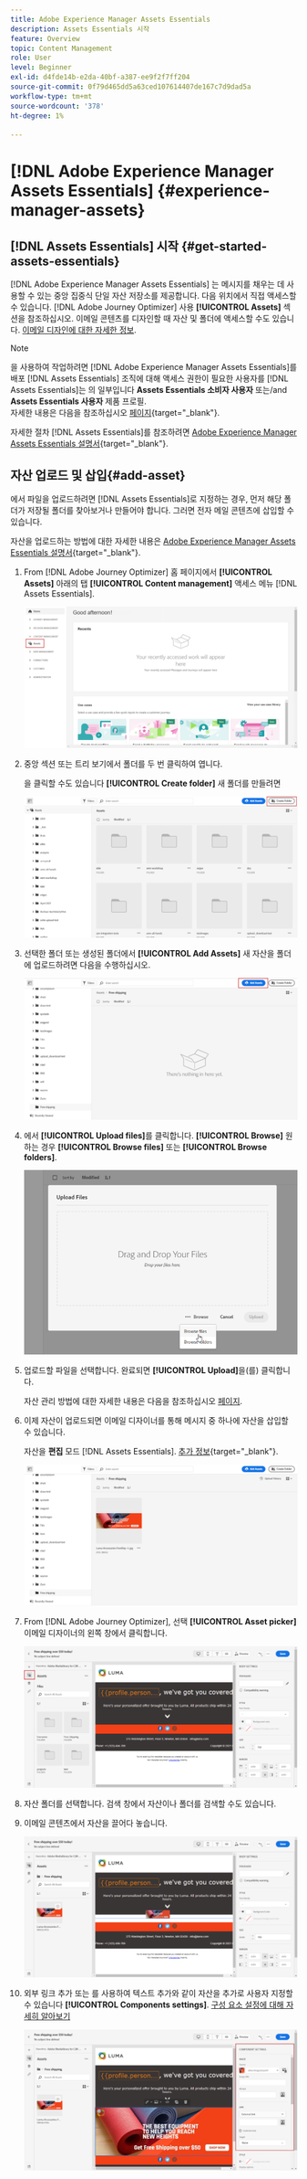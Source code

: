 ```yaml
---
title: Adobe Experience Manager Assets Essentials
description: Assets Essentials 시작
feature: Overview
topic: Content Management
role: User
level: Beginner
exl-id: d4fde14b-e2da-40bf-a387-ee9f2f7ff204
source-git-commit: 0f79d465dd5a63ced107614407de167c7d9dad5a
workflow-type: tm+mt
source-wordcount: '378'
ht-degree: 1%

---
```


#  [!DNL Adobe Experience Manager Assets Essentials] {#experience-manager-assets}

## [!DNL Assets Essentials] 시작 {#get-started-assets-essentials}


[!DNL Adobe Experience Manager Assets Essentials] 는 메시지를 채우는 데 사용할 수 있는 중앙 집중식 단일 자산 저장소를 제공합니다. 다음 위치에서 직접 액세스할 수 있습니다. [!DNL Adobe Journey Optimizer] 사용 **[!UICONTROL Assets]** 섹션을 참조하십시오. 이메일 콘텐츠를 디자인할 때 자산 및 폴더에 액세스할 수도 있습니다. [이메일 디자인에 대한 자세한 정보](design-emails.md).

>[!NOTE]
>
> 을 사용하여 작업하려면 [!DNL Adobe Experience Manager Assets Essentials]를 배포 [!DNL Assets Essentials] 조직에 대해 액세스 권한이 필요한 사용자를 [!DNL Assets Essentials]는 의 일부입니다 **Assets Essentials 소비자 사용자** 또는/and **Assets Essentials 사용자** 제품 프로필. <br> 자세한 내용은 다음을 참조하십시오 [페이지](https://experienceleague.adobe.com/docs/experience-manager-assets-essentials/help/deploy-administer.html){target=&quot;_blank&quot;}.

자세한 절차 [!DNL Assets Essentials]를 참조하려면 [Adobe Experience Manager Assets Essentials 설명서](https://experienceleague.adobe.com/docs/experience-manager-assets-essentials/help/introduction.html){target=&quot;_blank&quot;}.

## 자산 업로드 및 삽입{#add-asset}

에서 파일을 업로드하려면 [!DNL Assets Essentials]로 지정하는 경우, 먼저 해당 폴더가 저장될 폴더를 찾아보거나 만들어야 합니다. 그러면 전자 메일 콘텐츠에 삽입할 수 있습니다.

자산을 업로드하는 방법에 대한 자세한 내용은 [Adobe Experience Manager Assets Essentials 설명서](https://experienceleague.adobe.com/docs/experience-manager-assets-essentials/help/add-delete.html){target=&quot;_blank&quot;}.

1. From [!DNL Adobe Journey Optimizer] 홈 페이지에서 **[!UICONTROL Assets]** 아래의 탭 **[!UICONTROL Content management]** 액세스 메뉴 [!DNL Assets Essentials].

   ![](assets/media_library_1.png)

1. 중앙 섹션 또는 트리 보기에서 폴더를 두 번 클릭하여 엽니다.

   을 클릭할 수도 있습니다 **[!UICONTROL Create folder]** 새 폴더를 만들려면

   ![](assets/media_library_8.png)

1. 선택한 폴더 또는 생성된 폴더에서 **[!UICONTROL Add Assets]** 새 자산을 폴더에 업로드하려면 다음을 수행하십시오.

   ![](assets/media_library_2.png)

1. 에서 **[!UICONTROL Upload files]**&#x200B;를 클릭합니다. **[!UICONTROL Browse]** 원하는 경우 **[!UICONTROL Browse files]** 또는 **[!UICONTROL Browse folders]**.

   ![](assets/media_library_3.png)

1. 업로드할 파일을 선택합니다. 완료되면 **[!UICONTROL Upload]**&#x200B;을(를) 클릭합니다.

   자산 관리 방법에 대한 자세한 내용은 다음을 참조하십시오 [페이지](https://experienceleague.adobe.com/docs/experience-manager-assets-essentials/help/manage-organize.html).

1. 이제 자산이 업로드되면 이메일 디자이너를 통해 메시지 중 하나에 자산을 삽입할 수 있습니다.

   자산을 **편집** 모드 [!DNL Assets Essentials]. [추가 정보](https://experienceleague.adobe.com/docs/experience-manager-assets-essentials/help/edit-images.html){target=&quot;_blank&quot;}.

   ![](assets/media_library_12.png)

1. From [!DNL Adobe Journey Optimizer], 선택 **[!UICONTROL Asset picker]** 이메일 디자이너의 왼쪽 창에서 클릭합니다.

   ![](assets/media_library_5.png)

1. 자산 폴더를 선택합니다. 검색 창에서 자산이나 폴더를 검색할 수도 있습니다.

1. 이메일 콘텐츠에서 자산을 끌어다 놓습니다.

   ![](assets/media_library_6.png)

1. 외부 링크 추가 또는 를 사용하여 텍스트 추가와 같이 자산을 추가로 사용자 지정할 수 있습니다 **[!UICONTROL Components settings]**. [구성 요소 설정에 대해 자세히 알아보기](content-components.md)

   ![](assets/media_library_13.png)
